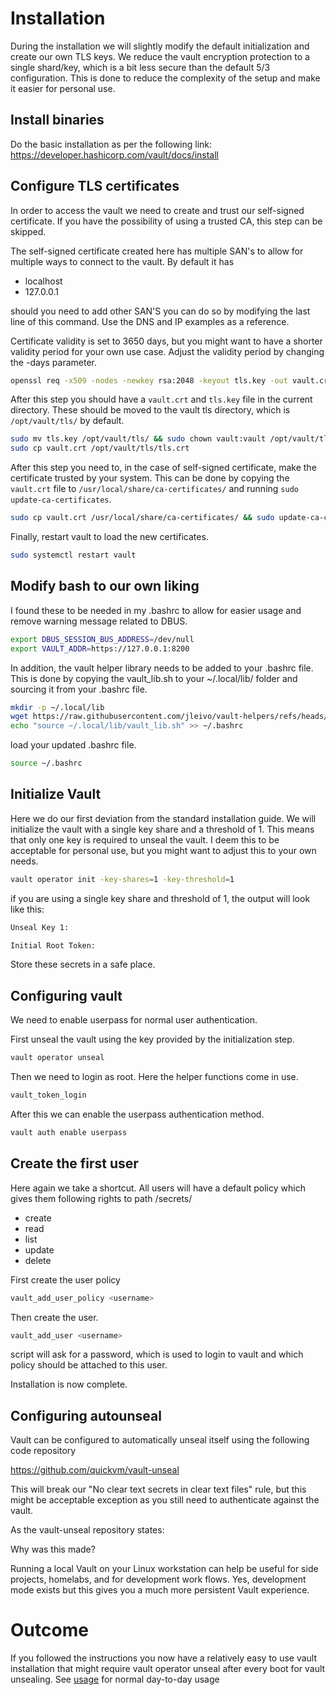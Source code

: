 # Installation

During the installation we will slightly modify the default initialization and create our own TLS keys. We reduce the vault encryption protection to a single shard/key, which is a bit less secure than the default 5/3 configuration. This is done to reduce the complexity of the setup and make it easier for personal use.

## Install binaries

Do the basic installation as per the following link: https://developer.hashicorp.com/vault/docs/install

## Configure TLS certificates

In order to access the vault we need to create and trust our self-signed certificate. If you have the possibility of using a trusted CA, this step can be skipped.

The self-signed certificate created here has multiple SAN's to allow for multiple ways to connect to the vault. By default it has

- localhost
- 127.0.0.1

should you need to add other SAN'S you can do so by modifying the last line of this command. Use the DNS and IP examples as a reference.

Certificate validity is set to 3650 days, but you might want to have a shorter validity period for your own use case. Adjust the validity period by changing the -days parameter.

```bash
openssl req -x509 -nodes -newkey rsa:2048 -keyout tls.key -out vault.crt -days 3650 -subj "/CN=localhost" -reqexts SAN -extensions SAN -config <(echo -e "[ req ]\ndistinguished_name=req_distinguished_name\n[ req_distinguished_name ]\n[ SAN ]\nsubjectAltName=DNS:localhost,IP:127.0.0.1")
```

After this step you should have a `vault.crt` and `tls.key` file in the current directory. These should be moved to the vault tls directory, which is `/opt/vault/tls/` by default.

```bash
sudo mv tls.key /opt/vault/tls/ && sudo chown vault:vault /opt/vault/tls/tls.key
sudo cp vault.crt /opt/vault/tls/tls.crt
```

After this step you need to, in the case of self-signed certificate, make the certificate trusted by your system. This can be done by copying the `vault.crt` file to `/usr/local/share/ca-certificates/` and running `sudo update-ca-certificates`.
```bash
sudo cp vault.crt /usr/local/share/ca-certificates/ && sudo update-ca-certificates
```

Finally, restart vault to load the new certificates.

```bash
sudo systemctl restart vault
```
## Modify bash to our own liking

I found these to be needed in my .bashrc to allow for easier usage and remove warning message related to DBUS.

```bash	
export DBUS_SESSION_BUS_ADDRESS=/dev/null
export VAULT_ADDR=https://127.0.0.1:8200
```

In addition, the vault helper library needs to be added to your .bashrc file. This is done by copying the vault_lib.sh to your ~/.local/lib/ folder and sourcing it from your .bashrc file.

```bash
mkdir -p ~/.local/lib
wget https://raw.githubusercontent.com/jleivo/vault-helpers/refs/heads/master/vault_lib.sh -O ~/.local/lib/vault_lib.sh
echo "source ~/.local/lib/vault_lib.sh" >> ~/.bashrc
```

load your updated .bashrc file.

```bash
source ~/.bashrc
```

## Initialize Vault

Here we do our first deviation from the standard installation guide. We will initialize the vault with a single key share and a threshold of 1. This means that only one key is required to unseal the vault.
I deem this to be acceptable for personal use, but you might want to adjust this to your own needs.

```bash
vault operator init -key-shares=1 -key-threshold=1
```

if you are using a single key share and threshold of 1, the output will look like this:

```bash
Unseal Key 1: 

Initial Root Token: 
```
Store these secrets in a safe place.

## Configuring vault

We need to enable userpass for normal user authentication.

First unseal the vault using the key provided by the initialization step.

```bash
vault operator unseal
```
Then we need to login as root. Here the helper functions come in use.

```bash
vault_token_login
```

After this we can enable the userpass authentication method.

```bash
vault auth enable userpass
```
## Create the first user

Here again we take a shortcut. All users will have a default policy which gives them following rights to path /secrets/<username>
- create
- read
- list
- update
- delete

First create the user policy
```bash
vault_add_user_policy <username>
```
Then create the user.
```bash
vault_add_user <username>
```
script will ask for a password, which is used to login to vault and which policy should be attached to this user.

Installation is now complete.

## Configuring autounseal

Vault can be configured to automatically unseal itself using the following code repository

https://github.com/quickvm/vault-unseal

This will break our "No clear text secrets in clear text files" rule, but this might be acceptable exception as you still need to authenticate against the vault.

As the vault-unseal repository states:

Why was this made?

Running a local Vault on your Linux workstation can help be useful for side projects, homelabs, and for development work flows. Yes, development mode exists but this gives you a much more persistent Vault experience.

# Outcome

If you followed the instructions you now have a relatively easy to use vault installation that might require vault operator unseal after every boot for vault unsealing.
See [usage](usage.md) for normal day-to-day usage
